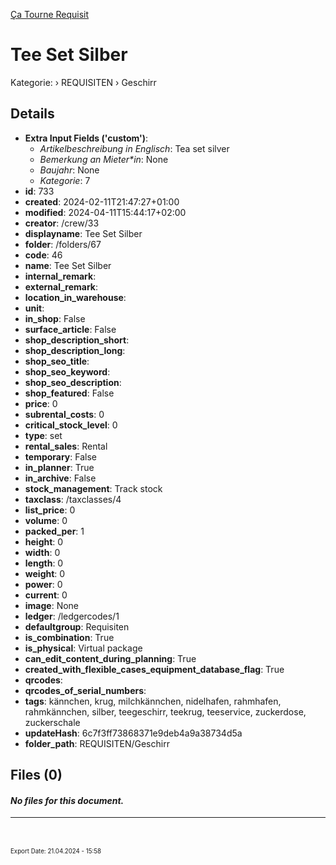 [Ça Tourne Requisit](https://www.catourne.ch)

# Tee Set Silber

Kategorie: › REQUISITEN › Geschirr



## Details
- **Extra Input Fields ('custom')**:
  - *Artikelbeschreibung in Englisch*: Tea set silver
  - *Bemerkung an Mieter\*in*: None
  - *Baujahr*: None
  - *Kategorie*: 7
- **id**: 733
- **created**: 2024-02-11T21:47:27+01:00
- **modified**: 2024-04-11T15:44:17+02:00
- **creator**: /crew/33
- **displayname**: Tee Set Silber
- **folder**: /folders/67
- **code**: 46
- **name**: Tee Set Silber
- **internal_remark**: 
- **external_remark**: 
- **location_in_warehouse**: 
- **unit**: 
- **in_shop**: False
- **surface_article**: False
- **shop_description_short**: 
- **shop_description_long**: 
- **shop_seo_title**: 
- **shop_seo_keyword**: 
- **shop_seo_description**: 
- **shop_featured**: False
- **price**: 0
- **subrental_costs**: 0
- **critical_stock_level**: 0
- **type**: set
- **rental_sales**: Rental
- **temporary**: False
- **in_planner**: True
- **in_archive**: False
- **stock_management**: Track stock
- **taxclass**: /taxclasses/4
- **list_price**: 0
- **volume**: 0
- **packed_per**: 1
- **height**: 0
- **width**: 0
- **length**: 0
- **weight**: 0
- **power**: 0
- **current**: 0
- **image**: None
- **ledger**: /ledgercodes/1
- **defaultgroup**: Requisiten
- **is_combination**: True
- **is_physical**: Virtual package
- **can_edit_content_during_planning**: True
- **created_with_flexible_cases_equipment_database_flag**: True
- **qrcodes**: 
- **qrcodes_of_serial_numbers**: 
- **tags**: kännchen, krug, milchkännchen, nidelhafen, rahmhafen, rahmkännchen, silber, teegeschirr, teekrug, teeservice, zuckerdose, zuckerschale
- **updateHash**: 6c7f3ff73868371e9deb4a9a38734d5a
- **folder_path**: REQUISITEN/Geschirr

## Files (0)

#### *No files for this document.*


---
<br><br><sub><sup>Export Date: 21.04.2024 - 15:58</sub></sup>
